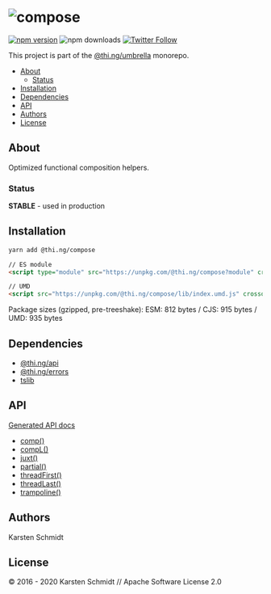 <!-- This file is generated - DO NOT EDIT! -->

# ![compose](https://media.thi.ng/umbrella/banners/thing-compose.svg?591a5769)

[![npm version](https://img.shields.io/npm/v/@thi.ng/compose.svg)](https://www.npmjs.com/package/@thi.ng/compose)
![npm downloads](https://img.shields.io/npm/dm/@thi.ng/compose.svg)
[![Twitter Follow](https://img.shields.io/twitter/follow/thing_umbrella.svg?style=flat-square&label=twitter)](https://twitter.com/thing_umbrella)

This project is part of the
[@thi.ng/umbrella](https://github.com/thi-ng/umbrella/) monorepo.

- [About](#about)
  - [Status](#status)
- [Installation](#installation)
- [Dependencies](#dependencies)
- [API](#api)
- [Authors](#authors)
- [License](#license)

## About

Optimized functional composition helpers.

### Status

**STABLE** - used in production

## Installation

```bash
yarn add @thi.ng/compose
```

```html
// ES module
<script type="module" src="https://unpkg.com/@thi.ng/compose?module" crossorigin></script>

// UMD
<script src="https://unpkg.com/@thi.ng/compose/lib/index.umd.js" crossorigin></script>
```

Package sizes (gzipped, pre-treeshake): ESM: 812 bytes / CJS: 915 bytes / UMD: 935 bytes

## Dependencies

- [@thi.ng/api](https://github.com/thi-ng/umbrella/tree/develop/packages/api)
- [@thi.ng/errors](https://github.com/thi-ng/umbrella/tree/develop/packages/errors)
- [tslib](https://github.com/thi-ng/umbrella/tree/develop/packages/undefined)

## API

[Generated API docs](https://docs.thi.ng/umbrella/compose/)

- [comp()](https://github.com/thi-ng/umbrella/tree/develop/packages/compose/src/comp.ts)
- [compL()](https://github.com/thi-ng/umbrella/tree/develop/packages/compose/src/comp.ts#L52)
- [juxt()](https://github.com/thi-ng/umbrella/tree/develop/packages/compose/src/juxt.ts)
- [partial()](https://github.com/thi-ng/umbrella/tree/develop/packages/compose/src/partial.ts)
- [threadFirst()](https://github.com/thi-ng/umbrella/tree/develop/packages/compose/src/thread-first.ts)
- [threadLast()](https://github.com/thi-ng/umbrella/tree/develop/packages/compose/src/thread-last.ts)
- [trampoline()](https://github.com/thi-ng/umbrella/tree/develop/packages/compose/src/trampoline.ts)

## Authors

Karsten Schmidt

## License

&copy; 2016 - 2020 Karsten Schmidt // Apache Software License 2.0
